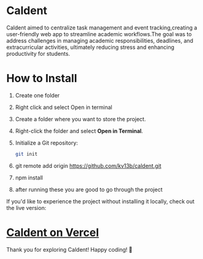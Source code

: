# Caldent

Caldent aimed to centralize task management and event tracking,creating a user-friendly web app to streamline academic workflows.The goal was to address challenges in managing academic responsibilities, deadlines, and extracurricular activities, ultimately reducing stress and enhancing productivity for students.

# How to Install

1. Create one folder
2. Right click and select Open in terminal
1. Create a folder where you want to store the project.  

2. Right-click the folder and select **Open in Terminal**.  

3. Initialize a Git repository:  
   ```bash
   git init
4. git remote add origin https://github.com/kv13b/caldent.git
5. npm install
6. after running these you are good to go through the project

If you'd like to experience the project without installing it locally, check out the live version:

# [Caldent on Vercel](https://caldent-tau.vercel.app)

Thank you for exploring Caldent! Happy coding! 🎉



